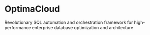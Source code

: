 # OptimaCloud
Revolutionary SQL automation and orchestration framework for high-performance enterprise database optimization and architecture

